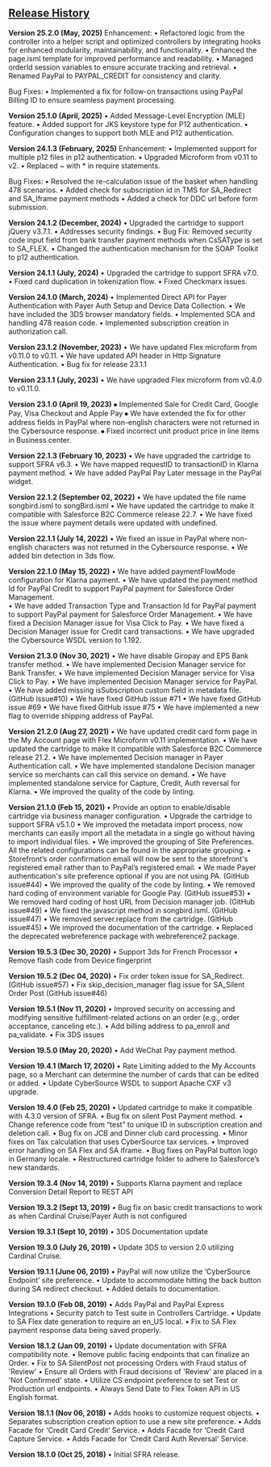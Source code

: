 ## <ins>Release History

**Version 25.2.0 (May, 2025)**
Enhancement: 
• Refactored logic from the controller into a helper script and optimized controllers by integrating 
hooks for enhanced modularity, maintainability, and functionality.
• Enhanced the page.isml template for improved performance and readability.
• Managed orderId session variables to ensure accurate tracking and retrieval.
• Renamed PayPal to PAYPAL_CREDIT for consistency and clarity.

Bug Fixes: 
• Implemented a fix for follow-on transactions using PayPal Billing ID to ensure seamless payment processing.

**Version 25.1.0 (April, 2025)**
• Added Message-Level Encryption (MLE) feature.
• Added support for JKS keystore type for P12 authentication.
• Configuration changes to support both MLE and P12 authentication.

**Version 24.1.3 (February, 2025)**
Enhancement: 
•	Implemented support for multiple p12 files in p12 authentication.
•	Upgraded Microform from v0.11 to v2. 
•	Replaced ~ with * in require statements. 
 
Bug Fixes: 
•	Resolved the re-calculation issue of the basket when handling 478 scenarios.
•	Added check for subscription id in TMS for SA_Redirect and SA_Iframe payment methods
•	Added a check for DDC url before form submission.

**Version 24.1.2 (December, 2024)**
•	Upgraded the cartridge to support jQuery v3.7.1.
•	Addresses security findings.
•	Bug Fix: Removed security code input field from bank transfer payment methods when CsSAType is set to SA_FLEX. 
•	Changed the authentication mechanism for the SOAP Toolkit to p12 authentication. 

**Version 24.1.1 (July, 2024)**
•	Upgraded the cartridge to support SFRA v7.0.
•	Fixed card duplication in tokenization flow.
•	Fixed Checkmarx issues.

**Version 24.1.0 (March, 2024)**
•	Implemented Direct API for Payer Authentication with Payer Auth Setup and Device Data Collection.
•	We have included the 3DS browser mandatory fields.
•	Implemented SCA and handling 478 reason code.
•   Implemented subscription creation in authorization call.

**Version 23.1.2 (November, 2023)**
•	We have updated Flex microform from v0.11.0 to v0.11.
•	We have updated API header in Http Signature Authentication.
•	Bug fix for release 23.1.1 

**Version 23.1.1 (July, 2023)**
•	We have upgraded Flex microform from v0.4.0 to v0.11.0.

**Version 23.1.0 (April 19, 2023)**
⦁	Implemented Sale for Credit Card, Google Pay, Visa Checkout and Apple Pay
⦁	We have extended the fix for other address fields in PayPal where non-english characters were not returned in the Cybersource response.
⦁	Fixed incorrect unit product price in line items in Business center.


**Version 22.1.3 (February 10, 2023)**
•	We have upgraded the cartridge to support SFRA v6.3.
•	We have mapped requestID to transactionID in Klarna payment method.
•	We have added PayPal Pay Later message in the PayPal widget. 

**Version 22.1.2 (September 02, 2022)**
•	We have updated the file name songbird.isml to songBird.isml
•	We have updated the cartridge to make it compatible with Salesforce B2C Commerce release 22.7.
•	We have fixed the issue where payment details were updated with undefined.

**Version 22.1.1 (July 14, 2022)**
•	We fixed an issue in PayPal where non-english characters was not returned in the Cybersource response.
•	We added bin detection in 3ds flow.  

**Version 22.1.0 (May 15, 2022)**
•	We have added paymentFlowMode configuration for Klarna payment.
•	We have updated the payment method Id for PayPal Credit to support PayPal payment for Salesforce Order Management.  
•	We have added Transaction Type and Transaction Id for PayPal payment to support PayPal payment for Salesforce Order Management.
•	We have fixed a Decision Manager issue for Visa Click to Pay. 
•	We have fixed a Decision Manager issue for Credit card transactions. 
•	We have upgraded the Cybersource WSDL version to 1.192.


**Version 21.3.0 (Nov 30, 2021)**
•	We have disable Giropay and EPS Bank transfer method. 
•	We have implemented Decision Manager service for Bank Transfer. 
•	We have implemented Decision Manager service for Visa Click to Pay. 
•	We have implemented Decision Manager service for PayPal. 
•	We have added missing isSubscription custom field in metadata file. (GitHub issue#10)
•	We have fixed GitHub issue #71
•	We have fixed GitHub issue #69
•	We have fixed GitHub issue #75
•	We have implemented a new flag to override shipping address of PayPal. 


**Version 21.2.0 (Aug 27, 2021)**
•	We have updated credit card form page in the My Account page with Flex Microform v0.11 implementation. 
•	We have updated the cartridge to make it compatible with Salesforce B2C Commerce release 21.2.
•	We have implemented Decision manager in Payer Authentication call. 
•	We have implemented standalone Decision manager service so merchants can call this service on demand.
•	We have implemented standalone service for Capture, Credit, Auth reversal for Klarna. 
•	We improved the quality of the code by linting.


**Version 21.1.0 (Feb 15, 2021)**
•	Provide an option to enable/disable cartridge via business manager configuration.
•	Upgrade the cartridge to support SFRA v5.1.0
•	We improved the metadata import process, now merchants can easily import all the metadata in a single go without having to import individual files.
•	We improved the grouping of Site Preferences. All the related configurations can be found in the appropriate grouping. 
•	Storefront’s order confirmation email will now be sent to the storefront's registered email rather than to PayPal’s registered email.
•	We made Payer authentication's site preference optional if you are not using PA. (GitHub issue#44)
•	We improved the quality of the code by linting.
•	We removed hard coding of environment variable for Google Pay. (GitHub issue#53)
•	We removed hard coding of host URL from Decision manager job. (GitHub issue#49)
•	We fixed the javascript method in songbird.isml. (GitHub issue#47)
•	We removed server.replace from the cartridge. (GitHub issue#45)
•	We improved the documentation of the cartridge. 
•	Replaced the deprecated webreference package with webreference2 package.

**Version 19.5.3 (Dec 30, 2020)**
•	Support 3ds for French Processor
•	Remove flash code from Device fingerprint

**Version 19.5.2 (Dec 04, 2020)**
•	Fix order token issue for SA_Redirect. (GitHub issue#57)
•	Fix skip_decision_manager flag issue for SA_Silent Order Post (GitHub issue#46)

**Version 19.5.1 (Nov 11, 2020)**
•	Improved security on accessing and modifying sensitive fulfillment-related actions on an order (e.g., order acceptance, canceling etc.).
•	Add billing address to pa_enroll and pa_validate.
•	Fix 3DS issues

**Version 19.5.0 (May 20, 2020)**
•	Add WeChat Pay payment method.

**Version 19.4.1 (March 17, 2020)**
•	Rate Limiting added to the My Accounts page, so a Merchant can determine the number of cards that can be edited or added.
•	Update CyberSource WSDL to support Apache CXF v3 upgrade.

**Version 19.4.0 (Feb 25, 2020)**
•	Updated cartridge to make it compatible with 4.3.0 version of SFRA.
•	Bug fix on silent Post Payment method.
•	Change reference code from “test” to unique ID in subscription creation and deletion call.
•	Bug fix on JCB and Dinner club card processing.
•	Minor fixes on Tax calculation that uses CyberSource tax services.
•	Improved error handling on SA Flex and SA iframe.
•	Bug fixes on PayPal button logo in Germany locale.
•	Restructured cartridge folder to adhere to Salesforce’s new standards.

**Version 19.3.4 (Nov 14, 2019)**
•	Supports Klarna payment and replace Conversion Detail Report to REST API

**Version 19.3.2 (Sept 13, 2019)**
•	Bug fix on basic credit transactions to work as when Cardinal Cruise/Payer Auth is not configured

**Version 19.3.1 (Sept 10, 2019)**
•	3DS Documentation update

**Version 19.3.0 (July 26, 2019)**
•	Update 3DS to version 2.0 utilizing Cardinal Cruise.

**Version 19.1.1 (June 06, 2019)**
•	PayPal will now utilize the ‘CyberSource Endpoint’ site preference.
•	Update to accommodate hitting the back button during SA redirect checkout.
•	Added details to documentation.

**Version 19.1.0 (Feb 08, 2019)**
•	Adds PayPal and PayPal Express Integrations
•	Security patch to Test suite in Controllers Cartridge.
•	Update to SA Flex date generation to require an en_US local.
•	Fix to SA Flex payment response data being saved properly.

**Version 18.1.2 (Jan 09, 2019)**
•	Update documentation with SFRA compatibility note.
•	Remove public facing endpoints that can finalize an Order.
•	Fix to SA SilentPost not processing Orders with Fraud status of 'Review'
•	Ensure all Orders with Fraud decisions of 'Review' are placed in a 'Not Confirmed' state.
•	Utilize CS endpoint preference to set Test or Production url endpoints.
•	Always Send Date to Flex Token API in US English format.

**Version 18.1.1 (Nov 06, 2018)**
•	Adds hooks to customize request objects.
•	Separates subscription creation option to use a new site preference.
•	Adds Facade for ‘Credit Card Credit’ Service.
•	Adds Facade for ‘Credit Card Capture Service.
•	Adds Facade for ‘Credit Card Auth Reversal’ Service.

**Version 18.1.0 (Oct 25, 2018)**
•	Initial SFRA release.



